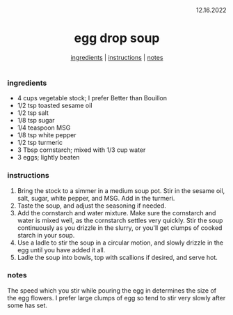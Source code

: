 <p align="right">12.16.2022</p>

<h1 align="center">egg drop soup</h1>

<div align="center">
  <a href="#ingredients">ingredients</a> | 
  <a href="#instructions">instructions</a> | 
  <a href="#notes">notes</a>
</div>
<br>

### ingredients
- 4 cups vegetable stock; I prefer Better than Bouillon
- 1/2 tsp toasted sesame oil
- 1/2 tsp salt
- 1/8 tsp sugar
- 1/4 teaspoon MSG
- 1/8 tsp white pepper
- 1/2 tsp turmeric
- 3 Tbsp cornstarch; mixed with 1/3 cup water
- 3 eggs; lightly beaten

### instructions
1. Bring the stock to a simmer in a medium soup pot. Stir in the sesame oil, salt, sugar, white pepper, and MSG. Add in the turmeri.
1. Taste the soup, and adjust the seasoning if needed.
1. Add the cornstarch and water mixture. Make sure the cornstarch and water is mixed well, as the cornstarch settles very quickly. Stir the soup continuously as you drizzle in the slurry, or you'll get clumps of cooked starch in your soup.
1. Use a ladle to stir the soup in a circular motion, and slowly drizzle in the egg until you have added it all.
1. Ladle the soup into bowls, top with scallions if desired, and serve hot.

### notes
The speed which you stir while pouring the egg in determines the size of the egg flowers. I prefer large clumps of egg so tend to stir very slowly after some has set.

